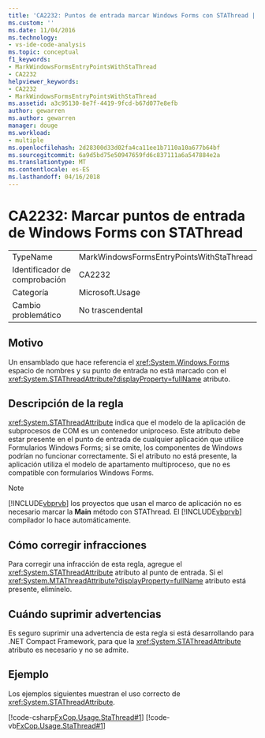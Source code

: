 ```yaml
---
title: 'CA2232: Puntos de entrada marcar Windows Forms con STAThread | Documentos de Microsoft'
ms.custom: ''
ms.date: 11/04/2016
ms.technology:
- vs-ide-code-analysis
ms.topic: conceptual
f1_keywords:
- MarkWindowsFormsEntryPointsWithStaThread
- CA2232
helpviewer_keywords:
- CA2232
- MarkWindowsFormsEntryPointsWithStaThread
ms.assetid: a3c95130-8e7f-4419-9fcd-b67d077e8efb
author: gewarren
ms.author: gewarren
manager: douge
ms.workload:
- multiple
ms.openlocfilehash: 2d28300d33d02fa4ca11ee1b7110a10a677b64bf
ms.sourcegitcommit: 6a9d5bd75e50947659fd6c837111a6a547884e2a
ms.translationtype: MT
ms.contentlocale: es-ES
ms.lasthandoff: 04/16/2018
---
```

# <a name="ca2232-mark-windows-forms-entry-points-with-stathread"></a>CA2232: Marcar puntos de entrada de Windows Forms con STAThread
|||  
|-|-|  
|TypeName|MarkWindowsFormsEntryPointsWithStaThread|  
|Identificador de comprobación|CA2232|  
|Categoría|Microsoft.Usage|  
|Cambio problemático|No trascendental|  
  
## <a name="cause"></a>Motivo  
 Un ensamblado que hace referencia el <xref:System.Windows.Forms> espacio de nombres y su punto de entrada no está marcado con el <xref:System.STAThreadAttribute?displayProperty=fullName> atributo.  
  
## <a name="rule-description"></a>Descripción de la regla  
 <xref:System.STAThreadAttribute> indica que el modelo de la aplicación de subprocesos de COM es un contenedor uniproceso. Este atributo debe estar presente en el punto de entrada de cualquier aplicación que utilice Formularios Windows Forms; si se omite, los componentes de Windows podrían no funcionar correctamente. Si el atributo no está presente, la aplicación utiliza el modelo de apartamento multiproceso, que no es compatible con formularios Windows Forms.  
  
> [!NOTE]
>  [!INCLUDE[vbprvb](../code-quality/includes/vbprvb_md.md)] los proyectos que usan el marco de aplicación no es necesario marcar la **Main** método con STAThread. El [!INCLUDE[vbprvb](../code-quality/includes/vbprvb_md.md)] compilador lo hace automáticamente.  
  
## <a name="how-to-fix-violations"></a>Cómo corregir infracciones  
 Para corregir una infracción de esta regla, agregue el <xref:System.STAThreadAttribute> atributo al punto de entrada. Si el <xref:System.MTAThreadAttribute?displayProperty=fullName> atributo está presente, elimínelo.  
  
## <a name="when-to-suppress-warnings"></a>Cuándo suprimir advertencias  
 Es seguro suprimir una advertencia de esta regla si está desarrollando para .NET Compact Framework, para que la <xref:System.STAThreadAttribute> atributo es necesario y no se admite.  
  
## <a name="example"></a>Ejemplo  
 Los ejemplos siguientes muestran el uso correcto de <xref:System.STAThreadAttribute>.  
  
 [!code-csharp[FxCop.Usage.StaThread#1](../code-quality/codesnippet/CSharp/ca2232-mark-windows-forms-entry-points-with-stathread_1.cs)]
 [!code-vb[FxCop.Usage.StaThread#1](../code-quality/codesnippet/VisualBasic/ca2232-mark-windows-forms-entry-points-with-stathread_1.vb)]